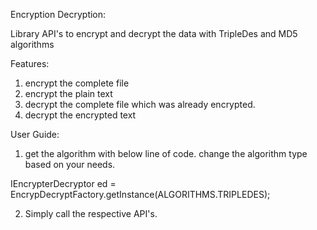 
Encryption Decryption:

Library API's to encrypt and decrypt the data with TripleDes and MD5 algorithms

Features:
1. encrypt the complete file
2. encrypt the plain text
3. decrypt the complete file which was already encrypted.
4. decrypt the encrypted text 

User Guide:

1. get the algorithm with below line of code. change the algorithm type based on your needs. 

IEncrypterDecryptor ed = EncrypDecryptFactory.getInstance(ALGORITHMS.TRIPLEDES);

2. Simply call the respective API's. 






  
